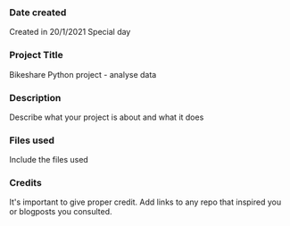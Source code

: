 ### Date created
Created in 20/1/2021
Special day 

### Project Title
Bikeshare Python project - analyse data 

### Description
Describe what your project is about and what it does

### Files used
Include the files used

### Credits
It's important to give proper credit. Add links to any repo that inspired you or blogposts you consulted.
